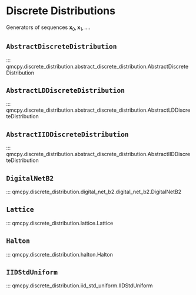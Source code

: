 # Discrete Distributions

Generators of sequences $\boldsymbol{x}_0,\boldsymbol{x}_1,\dots$.

## `AbstractDiscreteDistribution`

::: qmcpy.discrete_distribution.abstract_discrete_distribution.AbstractDiscreteDistribution

## `AbstractLDDiscreteDistribution`

::: qmcpy.discrete_distribution.abstract_discrete_distribution.AbstractLDDiscreteDistribution

## `AbstractIIDDiscreteDistribution`

::: qmcpy.discrete_distribution.abstract_discrete_distribution.AbstractIIDDiscreteDistribution

## `DigitalNetB2`

::: qmcpy.discrete_distribution.digital_net_b2.digital_net_b2.DigitalNetB2

## `Lattice`

::: qmcpy.discrete_distribution.lattice.Lattice

## `Halton`

::: qmcpy.discrete_distribution.halton.Halton

## `IIDStdUniform`

::: qmcpy.discrete_distribution.iid_std_uniform.IIDStdUniform
